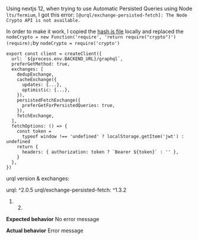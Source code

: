 Using nextjs 12, when trying to use Automatic Persisted Queries using Node `lts/fermium`, I got this error:
`[@urql/exchange-persisted-fetch]: The Node Crypto API is not available.`

In order to make it work, I copied the [hash.js file](https://github.com/FormidableLabs/urql/blob/00ad6421b8f08ce41892b14c91e12464f59d4202/exchanges/persisted-fetch/src/sha256.ts#L42) locally and replaced the `nodeCrypto = new Function('require', 'return require("crypto")')(require);`by `nodeCrypto = require('crypto')`

```
export const client = createClient({
  url: `${process.env.BACKEND_URL}/graphql`,
  preferGetMethod: true,
  exchanges: [
    dedupExchange,
    cacheExchange({
      updates: {...},
      optimistic: {...},
    }),
    persistedFetchExchange({
      preferGetForPersistedQueries: true,
    }),
    fetchExchange,
  ],
  fetchOptions: () => {
    const token =
      typeof window !== 'undefined' ? localStorage.getItem('jwt') : undefined
    return {
      headers: { authorization: token ? `Bearer ${token}` : '' },
    }
  },
})
```

urql version & exchanges:

urql: ^2.0.5
urql/exchange-persisted-fetch: ^1.3.2

1. 2.

**Expected behavior**
No error message

**Actual behavior**
Error message
